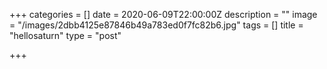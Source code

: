 +++
categories = []
date = 2020-06-09T22:00:00Z
description = ""
image = "/images/2dbb4125e87846b49a783ed0f7fc82b6.jpg"
tags = []
title = "hellosaturn"
type = "post"

+++
